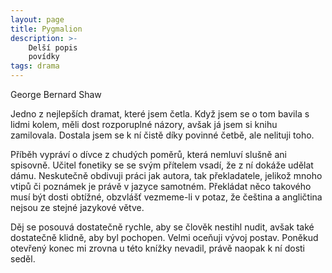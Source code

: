 ```yaml
---
layout: page
title: Pygmalion
description: >- 
    Delší popis
    povídky
tags: drama
---
```

George Bernard Shaw

Jedno z nejlepších dramat, které jsem četla. Když jsem se o tom bavila s lidmi kolem, měli dost rozporuplné názory, avšak já jsem si knihu zamilovala. Dostala jsem se k ní čistě díky povinné četbě, ale nelituji toho.

Příběh vypráví o dívce z chudých poměrů, která nemluví slušně ani spisovně. Učitel fonetiky se se svým přítelem vsadí, že z ní dokáže udělat dámu. Neskutečně obdivuji práci jak autora, tak překladatele, jelikož mnoho vtipů či poznámek je právě v jazyce samotném. Překládat něco takového musí být dosti obtížné, obzvlášť vezmeme-li v potaz, že čeština a angličtina nejsou ze stejné jazykové větve.
 
Děj se posouvá dostatečně rychle, aby se člověk nestihl nudit, avšak také dostatečně klidně, aby byl pochopen. Velmi oceňuji vývoj postav. Poněkud otevřený konec mi zrovna u této knížky nevadil, právě naopak k ní dosti seděl.

